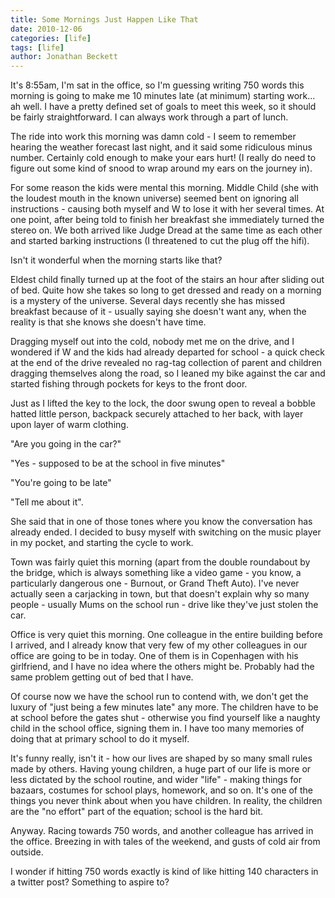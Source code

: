 ```yaml
---
title: Some Mornings Just Happen Like That
date: 2010-12-06
categories: [life]
tags: [life]
author: Jonathan Beckett
---
```


It's 8:55am, I'm sat in the office, so I'm guessing writing 750 words this morning is going to make me 10 minutes late (at minimum) starting work... ah well. I have a pretty defined set of goals to meet this week, so it should be fairly straightforward. I can always work through a part of lunch.

The ride into work this morning was damn cold - I seem to remember hearing the weather forecast last night, and it said some ridiculous minus number. Certainly cold enough to make your ears hurt! (I really do need to figure out some kind of snood to wrap around my ears on the journey in).

For some reason the kids were mental this morning. Middle Child (she with the loudest mouth in the known universe) seemed bent on ignoring all instructions - causing both myself and W to lose it with her several times. At one point, after being told to finish her breakfast she immediately turned the stereo on. We both arrived like Judge Dread at the same time as each other and started barking instructions (I threatened to cut the plug off the hifi).

Isn't it wonderful when the morning starts like that?

Eldest child finally turned up at the foot of the stairs an hour after sliding out of bed. Quite how she takes so long to get dressed and ready on a morning is a mystery of the universe. Several days recently she has missed breakfast because of it - usually saying she doesn't want any, when the reality is that she knows she doesn't have time.

Dragging myself out into the cold, nobody met me on the drive, and I wondered if W and the kids had already departed for school - a quick check at the end of the drive revealed no rag-tag collection of parent and children dragging themselves along the road, so I leaned my bike against the car and started fishing through pockets for keys to the front door.

Just as I lifted the key to the lock, the door swung open to reveal a bobble hatted little person, backpack securely attached to her back, with layer upon layer of warm clothing.

"Are you going in the car?"

"Yes - supposed to be at the school in five minutes"

"You're going to be late"

"Tell me about it".

She said that in one of those tones where you know the conversation has already ended. I decided to busy myself with switching on the music player in my pocket, and starting the cycle to work.

Town was fairly quiet this morning (apart from the double roundabout by the bridge, which is always something like a video game - you know, a particularly dangerous one - Burnout, or Grand Theft Auto). I've never actually seen a carjacking in town, but that doesn't explain why so many people - usually Mums on the school run - drive like they've just stolen the car.

Office is very quiet this morning. One colleague in the entire building before I arrived, and I already know that very few of my other colleagues in our office are going to be in today. One of them is in Copenhagen with his girlfriend, and I have no idea where the others might be. Probably had the same problem getting out of bed that I have.

Of course now we have the school run to contend with, we don't get the luxury of "just being a few minutes late" any more. The children have to be at school before the gates shut - otherwise you find yourself like a naughty child in the school office, signing them in. I have too many memories of doing that at primary school to do it myself.

It's funny really, isn't it - how our lives are shaped by so many small rules made by others. Having young children, a huge part of our life is more or less dictated by the school routine, and wider "life" - making things for bazaars, costumes for school plays, homework, and so on. It's one of the things you never think about when you have children. In reality, the children are the "no effort" part of the equation; school is the hard bit.

Anyway. Racing towards 750 words, and another colleague has arrived in the office. Breezing in with tales of the weekend, and gusts of cold air from outside.

I wonder if hitting 750 words exactly is kind of like hitting 140 characters in a twitter post? Something to aspire to?